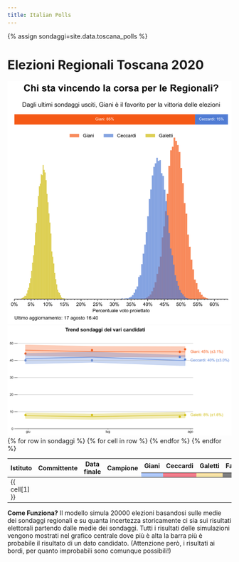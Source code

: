 ```yaml
---
title: Italian Polls
---
```


<script src="https://ajax.googleapis.com/ajax/libs/jquery/3.5.1/jquery.min.js"></script>
<link rel="stylesheet" type="text/css" href="https://cdn.datatables.net/1.10.21/css/jquery.dataTables.css">
<script type="text/javascript" charset="utf8" src="https://cdn.datatables.net/1.10.21/js/jquery.dataTables.js"></script>

{% assign sondaggi=site.data.toscana_polls %}

<h1> Elezioni Regionali Toscana 2020 </h1>

<img src="prob_Toscana.svg" class="center">

<img src="trend_Toscana.svg" class="center"> 

<table id="polls" class="display compact" data-page-length='10' data-order='[[ 3, "desc" ]]'>
    <thead>
    <tr>
    <th rowspan="2">Istituto</th>
    <th rowspan="2">Committente</th>
    <th rowspan="2">Data finale</th>
    <th rowspan="2">Campione</th>
    <th>Giani</th>
    <th>Ceccardi</th>
    <th>Galetti</th>
    <th>Fattori</th>
    <th rowspan="2">Altri</th>
    </tr>
    <tr>
    <th style="background:#afc9fd;"></th>
    <th style="background:#f47c8b;"></th>
    <th style="background:#fae3a5;"></th>
    <th style="background:gray;"></th>
    </tr>
    </thead>
    <tbody>
    {% for row in sondaggi %}
        <tr>
        {% for cell in row %}
            <td class="dt-body-center">{{ cell[1] }}</td>
        {% endfor %}
        </tr>
    {% endfor %}
    </tbody>
</table>

**Come Funziona?** Il modello simula 20000 elezioni basandosi sulle medie dei sondaggi regionali e su quanta incertezza storicamente ci sia sui risultati elettorali partendo dalle medie dei sondaggi. Tutti i risultati delle simulazioni vengono mostrati nel grafico centrale dove più è alta la barra più è probabile il risultato di un dato candidato.
(Attenzione però, i risultati ai bordi, per quanto improbabili sono comunque possibili!)

<script type="text/javascript">
$(document).ready( function () {
    $('#polls').DataTable({
        "ordering": false,
        "searching": false,
        "lengthChange": false});
} );
</script>